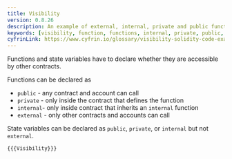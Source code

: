 ```yaml
---
title: Visibility
version: 0.8.26
description: An example of external, internal, private and public functions in Solidity
keywords: [visibility, function, functions, internal, private, public, external]
cyfrinLink: https://www.cyfrin.io/glossary/visibility-solidity-code-example
---
```


Functions and state variables have to declare whether they are accessible by other contracts.

Functions can be declared as

- `public` - any contract and account can call
- `private` - only inside the contract that defines the function
- `internal`- only inside contract that inherits an `internal` function
- `external` - only other contracts and accounts can call

State variables can be declared as `public`, `private`, or `internal` but not `external`.

```solidity
{{{Visibility}}}
```
